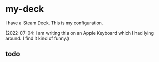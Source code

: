 # my-deck
I have a Steam Deck. This is my configuration.

(2022-07-04: I am writing this on an Apple Keyboard which I had lying around. I find it kind of funny.)

## todo
